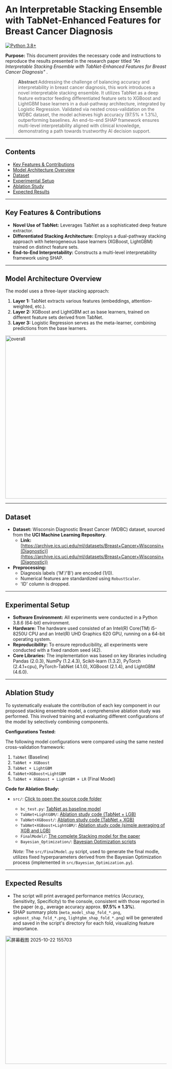 # An Interpretable Stacking Ensemble with TabNet-Enhanced Features for Breast Cancer Diagnosis

[![Python 3.8+](https://img.shields.io/badge/python-3.8+-blue.svg)](https://www.python.org/downloads/)

**Purpose:** This document provides the necessary code and instructions to reproduce the results presented in the research paper titled *"An Interpretable Stacking Ensemble with TabNet-Enhanced Features for Breast Cancer Diagnosis"* .

>**Abstract**:Addressing the challenge of balancing accuracy and interpretability in breast cancer diagnosis, this work introduces a novel interpretable stacking ensemble. It utilizes TabNet as a deep feature extractor feeding differentiated feature sets to XGBoost and LightGBM base learners in a dual-pathway architecture, integrated by Logistic Regression. Validated via nested cross-validation on the WDBC dataset, the model achieves high accuracy (97.5% ± 1.3%), outperforming baselines. An end-to-end SHAP framework ensures multi-level interpretability aligned with clinical knowledge, demonstrating a path towards trustworthy AI decision support.
---

## Contents

* [Key Features & Contributions](#key-features--contributions)
* [Model Architecture Overview](#model-architecture-overview)
* [Dataset](#dataset)
* [Experimental Setup](#experimental-setup)
* [Ablation Study](#ablation-study)
* [Expected Results](#expected-results)



---

## Key Features & Contributions

* **Novel Use of TabNet:** Leverages TabNet as a sophisticated deep feature extractor.
* **Differentiated Stacking Architecture:** Employs a dual-pathway stacking approach with heterogeneous base learners (XGBoost, LightGBM) trained on distinct feature sets.
* **End-to-End Interpretability:** Constructs a multi-level interpretability framework using SHAP.

---

## Model Architecture Overview

The model uses a three-layer stacking approach:
1.  **Layer 1:** TabNet extracts various features (embeddings, attention-weighted, etc.).
2.  **Layer 2:** XGBoost and LightGBM act as base learners, trained on different feature sets derived from TabNet.
3.  **Layer 3:** Logistic Regression serves as the meta-learner, combining predictions from the base learners.

<img width="905" height="508" alt="overall" src="https://github.com/user-attachments/assets/9324dc2c-f23f-423b-8a0d-8196f26defdf" />


---

## Dataset

* **Dataset:** Wisconsin Diagnostic Breast Cancer (WDBC) dataset, sourced from the **UCI Machine Learning Repository**.
    * **Link:** [https://archive.ics.uci.edu/ml/datasets/Breast+Cancer+Wisconsin+(Diagnostic)](https://archive.ics.uci.edu/ml/datasets/Breast+Cancer+Wisconsin+(Diagnostic))
* **Preprocessing:**
    * Diagnosis labels ('M'/'B') are encoded (1/0).
    * Numerical features are standardized using `RobustScaler`.
    * 'ID' column is dropped.

---

## Experimental Setup

* **Software Environment:** All experiments were conducted in a Python 3.8.6 (64-bit) environment.
* **Hardware:** The hardware used consisted of an Intel(R) Core(TM) i5-8250U CPU and an Intel(R) UHD Graphics 620 GPU, running on a 64-bit operating system.
* **Reproducibility:** To ensure reproducibility, all experiments were conducted with a fixed random seed (42).
* **Core Libraries:** The implementation was based on key libraries including Pandas (2.0.3), NumPy (1.2.4.3), Scikit-learn (1.3.2), PyTorch (2.4.1+cpu), PyTorch-TabNet (4.1.0), XGBoost (2.1.4), and LightGBM (4.6.0).


---

## Ablation Study

To systematically evaluate the contribution of each key component in our proposed stacking ensemble model, a comprehensive ablation study was performed. This involved training and evaluating different configurations of the model by selectively combining components.

**Configurations Tested:**

The following model configurations were compared using the same nested cross-validation framework:

1.  `TabNet` (Baseline)
2.  `TabNet + XGBoost` 
3.  `TabNet + LightGBM`
4.  `TabNet+XGBoost+LightGBM`
5.  `TabNet + XGBoost + LightGBM + LR` (Final Model)


**Code for Ablation Study:**        
* `src/`: [Click to open the source code folder](./src/)
    * `bc_test.py`: [TabNet as baseline model](./src/bc_test.py)
    * `TabNet+LightGBM/`: [Ablation study code (TabNet + LGB)](./src/TabNet+LightGBM/)
    * `TabNet+XGBoost/`: [Ablation study code (TabNet + XGB)](./src/TabNet+XGBoost/)
    * `TabNet+XGBoost+LightGBM/`: [Ablation study code (simple averaging of XGB and LGB)](./src/TabNet+XGBoost+LightGBM/)
    * `FinalModel/`: [The complete Stacking model for the paper](./src/FinalModel/)
    * `Bayesian_Optimization/`: [Bayesian Optimization scripts](./src/Bayesian_Optimization/)
  
    *Note:* The `src/FinalModel.py` script, used to generate the final modle, utilizes fixed hyperparameters derived from the Bayesian Optimization process (implemented in `src/Bayesian_Optimization.py`).
---

## Expected Results

* The script will print averaged performance metrics (Accuracy, Sensitivity, Specificity) to the console, consistent with those reported in the paper (e.g., average accuracy approx. **97.5% ± 1.3%**).
* SHAP summary plots (`meta_model_shap_fold_*.png`, `xgboost_shap_fold_*.png`, `lightgbm_shap_fold_*.png`) will be generated and saved in the script's directory for each fold, visualizing feature importance.
<img width="719" height="399" alt="屏幕截图 2025-10-22 155703" src="https://github.com/user-attachments/assets/3a21072f-5975-40dc-a762-dfbaaebdbaf0" />



